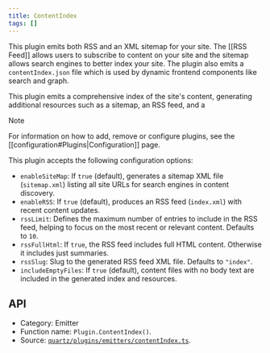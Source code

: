 ```yaml
---
title: ContentIndex
tags: []
---
```


This plugin emits both RSS and an XML sitemap for your site. The [[RSS Feed]] allows users to subscribe to content on your site and the sitemap allows search engines to better index your site. The plugin also emits a `contentIndex.json` file which is used by dynamic frontend components like search and graph.

This plugin emits a comprehensive index of the site's content, generating additional resources such as a sitemap, an RSS feed, and a

> [!note]
> For information on how to add, remove or configure plugins, see the [[configuration#Plugins|Configuration]] page.

This plugin accepts the following configuration options:

- `enableSiteMap`: If `true` (default), generates a sitemap XML file (`sitemap.xml`) listing all site URLs for search engines in content discovery.
- `enableRSS`: If `true` (default), produces an RSS feed (`index.xml`) with recent content updates.
- `rssLimit`: Defines the maximum number of entries to include in the RSS feed, helping to focus on the most recent or relevant content. Defaults to `10`.
- `rssFullHtml`: If `true`, the RSS feed includes full HTML content. Otherwise it includes just summaries.
- `rssSlug`: Slug to the generated RSS feed XML file. Defaults to `"index"`.
- `includeEmptyFiles`: If `true` (default), content files with no body text are included in the generated index and resources.

## API

- Category: Emitter
- Function name: `Plugin.ContentIndex()`.
- Source: [`quartz/plugins/emitters/contentIndex.ts`](https://github.com/jackyzha0/quartz/blob/v4/quartz/plugins/emitters/contentIndex.ts).
